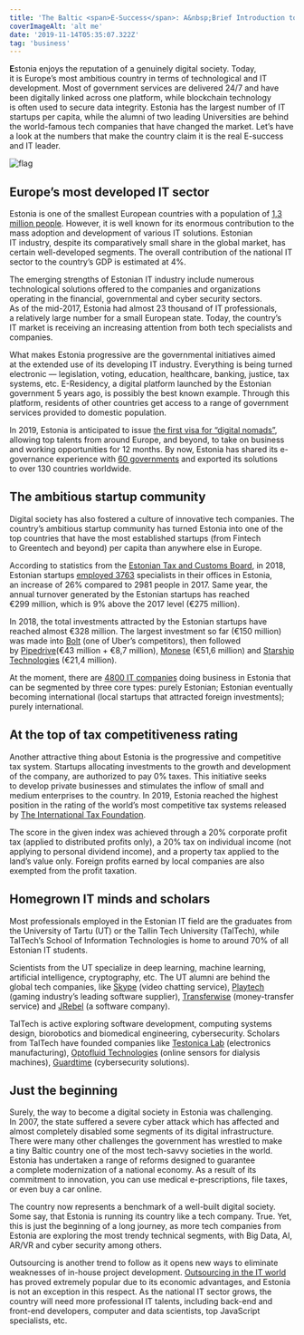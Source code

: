 ```yaml
---
title: 'The Baltic <span>E-Success</span>: A&nbsp;Brief Introduction to&nbsp;the <i>Estonian IT</i>&nbsp;Industry'
coverImageAlt: 'alt me'
date: '2019-11-14T05:35:07.322Z'
tag: 'business'
---
```


**E**stonia enjoys the reputation of a genuinely digital society. Today, it is Europe’s most ambitious country in terms of technological and IT development. Most of government services are delivered 24/7 and have been digitally linked across one platform, while blockchain technology is often used to secure data integrity. Estonia has the largest number of IT startups per capita, while the alumni of two leading Universities are behind the world-famous tech companies that have changed the market. Let’s have a look at the numbers that make the country claim it is the real E-success and IT leader.

<Img imageName="flag" alt="flag" withBigMargin/>

## Europe’s most developed IT sector

Estonia is one of the smallest European countries with a population of <a href="https://www.worldometers.info/world-population/estonia-population/" rel="nofollow noopener" target="_blank">1,3 million people</a>. However, it is well known for its enormous contribution to the mass adoption and development of various IT solutions. Estonian IT industry, despite its comparatively small share in the global market, has certain well-developed segments. The overall contribution of the national IT sector to the country’s GDP is estimated at 4%.

The emerging strengths of Estonian IT industry include numerous technological solutions offered to the companies and organizations operating in the financial, governmental and cyber security sectors. As of the mid-2017, Estonia had almost 23 thousand of IT professionals, a relatively large number for a small European state. Today, the country’s IT market is receiving an increasing attention from both tech specialists and companies.

What makes Estonia progressive are the governmental initiatives aimed at the extended use of its developing IT industry. Everything is being turned electronic — legislation, voting, education, healthcare, banking, justice, tax systems, etc. E-Residency, a digital platform launched by the Estonian government 5 years ago, is possibly the best known example. Through this platform, residents of other countries get access to a range of government services provided to domestic population.

In 2019, Estonia is anticipated to issue <a href="https://e-estonia.com/digital-nomads-visa-shape-urban-employment/" rel="nofollow noopener" target="_blank">the first visa for “digital nomads”</a>, allowing top talents from around Europe, and beyond, to take on business and working opportunities for 12 months. By now, Estonia has shared its e-governance experience with <a href="https://e-estonia.com/it-sector/" rel="nofollow noopener" target="_blank">60 governments</a> and exported its solutions to over 130 countries worldwide.

## The ambitious startup community

Digital society has also fostered a culture of innovative tech companies. The country’s ambitious startup community has turned Estonia into one of the top countries that have the most established startups (from Fintech to Greentech and beyond) per capita than anywhere else in Europe.

According to statistics from the <a href="https://www.emta.ee/eng" rel="nofollow noopener" target="_blank">Estonian Tax and Customs Board</a>, in 2018, Estonian startups <a href="https://www.startupestonia.ee/blog/2018-records-for-the-estonian-startup-sector-new-wave-of-entrepreneurs-in-the-community" rel="nofollow noopener" target="_blank">employed 3763</a> specialists in their offices in Estonia, an increase of 26% compared to 2981 people in 2017. Same year, the annual turnover generated by the Estonian startups has reached €299 million, which is 9% above the 2017 level (€275 million).

In 2018, the total investments attracted by the Estonian startups have reached almost €328 million. The largest investment so far (€150 million) was made into <a href="https://bolt.eu/ru/" rel="nofollow noopener" target="_blank">Bolt</a> (one of Uber’s competitors), then followed by <a href="https://www.pipedrive.com/" rel="nofollow noopener" target="_blank">Pipedrive</a>(€43 million + €8,7 million), <a href="https://monese.com/" rel="nofollow noopener" target="_blank">Monese</a> (€51,6 million) and <a href="https://www.starship.xyz/" rel="nofollow noopener" target="_blank">Starship Technologies</a> (€21,4 million).

At the moment, there are <a href="https://e-estonia.com/it-sector/" rel="nofollow noopener" target="_blank">4800 IT companies</a> doing business in Estonia that can be segmented by three core types: purely Estonian; Estonian eventually becoming international (local startups that attracted foreign investments); purely international.

## At the top of tax competitiveness rating

Another attractive thing about Estonia is the progressive and competitive tax system. Startups allocating investments to the growth and development of the company, are authorized to pay 0% taxes. This initiative seeks to develop private businesses and stimulates the inflow of small and medium enterprises to the country. In 2019, Estonia reached the highest position in the rating of the world’s most competitive tax systems released by <a href="https://taxfoundation.org/2019-international-index/" rel="nofollow noopener" target="_blank">The International Tax Foundation</a>.

The score in the given index was achieved through a 20% corporate profit tax (applied to distributed profits only), a 20% tax on individual income (not applying to personal dividend income), and a property tax applied to the land’s value only. Foreign profits earned by local companies are also exempted from the profit taxation.

<Separator type="color-line" lineColor="#D3D3FF" imageName="manWithCafeBg"/>

## Homegrown IT minds and scholars

Most professionals employed in the Estonian IT field are the graduates from the University of Tartu (UT) or the Tallin Tech University (TalTech), while TalTech’s School of Information Technologies is home to around 70% of all Estonian IT students.

Scientists from the UT specialize in deep learning, machine learning, artificial intelligence, cryptography, etc. The UT alumni are behind the global tech companies, like <a href="https://www.skype.com/" rel="nofollow noopener" target="_blank">Skype</a> (video chatting service), <a href="http://www.playtech.ee/?nav=index&lang=en" rel="nofollow noopener" target="_blank">Playtech</a> (gaming industry’s leading software supplier), <a href="https://transferwise.com/" rel="nofollow noopener" target="_blank">Transferwise</a> (money-transfer service) and <a href="https://www.jrebel.com/" rel="nofollow noopener" target="_blank">JRebel</a> (a software company).

TalTech is active exploring software development, computing systems design, biorobotics and biomedical engineering, cybersecurity. Scholars from TalTech have founded companies like <a href="http://testonica.com/" rel="nofollow noopener" target="_blank">Testonica Lab</a> (electronics manufacturing), <a href="https://www.funderbeam.com/startups/optofluid-technologies" rel="nofollow noopener" target="_blank">Optofluid Technologies</a> (online sensors for dialysis machines), <a href="https://guardtime.com/" rel="nofollow noopener" target="_blank">Guardtime</a> (cybersecurity solutions).

## Just the beginning

Surely, the way to become a digital society in Estonia was challenging. In 2007, the state suffered a severe cyber attack which has affected and almost completely disabled some segments of its digital infrastructure. There were many other challenges the government has wrestled to make a tiny Baltic country one of the most tech-savvy societies in the world. Estonia has undertaken a range of reforms designed to guarantee a complete modernization of a national economy. As a result of its commitment to innovation, you can use medical <span class="no-wrap">e-prescriptions</span>, file taxes, or even buy a car online.

The country now represents a benchmark of a well-built digital society. Some say, that Estonia is running its country like a tech company. True. Yet, this is just the beginning of a long journey, as more tech companies from Estonia are exploring the most trendy technical segments, with Big Data, AI, AR/VR and cyber security among others.

Outsourcing is another trend to follow as it opens new ways to eliminate weaknesses of <span class="no-wrap">in-house</span> project development. <a href="https://loremscriptum.com/#about" rel="nofollow noopener" target="_blank">Outsourcing in the IT world</a> has proved extremely popular due to its economic advantages, and Estonia is not an exception in this respect. As the national IT sector grows, the country will need more professional IT talents, including <span class="no-wrap">back-end</span> and <span class="no-wrap">front-end</span> developers, computer and data scientists, top JavaScript specialists, etc.
